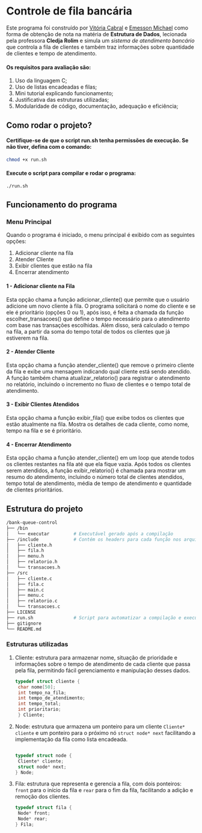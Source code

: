 # Controle de fila bancária

Este programa foi construído por [Vitória Cabral](github.com/viitoriamoreirac) e [Emesson Michael](github.com/EmessonG) como forma de obtenção de nota na matéria de **Estrutura de Dados**, lecionada pela professora **Cledja Rolim** e simula um *sistema de atendimento bancário* que controla a fila de clientes e também traz informações sobre quantidade de clientes e tempo de atendimento.

#### Os requisitos para avaliação são:

1. Uso da linguagem C;
2. Uso de listas encadeadas e filas;
3. Mini tutorial explicando funcionamento;
4. Justificativa das estruturas utilizadas;
5. Modularidade de código, documentação, adequação e eficiência;

## Como rodar o projeto? 
#### Certifique-se de que o script run.sh tenha permissões de execução. Se não tiver, defina com o comando:
  ```bash
  chmod +x run.sh
  ```
#### Execute o script para compilar e rodar o programa:
  ```bash
  ./run.sh
  ```

## Funcionamento do programa

### Menu Principal
Quando o programa é iniciado, o menu principal é exibido com as seguintes opções:

1. Adicionar cliente na fila
2. Atender Cliente
3. Exibir clientes que estão na fila
4. Encerrar atendimento

#### 1 - Adicionar cliente na Fila
Esta opção chama a função adicionar_cliente() que permite que o usuário adicione um novo cliente à fila. O programa solicitará o nome do cliente e se ele é prioritário (opções 0 ou 1), após isso, é feita a chamada da função escolher_transacoes() que define o tempo necessário para o atendimento com base nas transações escolhidas. Além disso, será calculado o tempo na fila, a partir da soma do tempo total de todos os clientes que já estiverem na fila.

#### 2 - Atender Cliente
Esta opção chama a função atender_cliente() que remove o primeiro cliente da fila e exibe uma mensagem indicando qual cliente está sendo atendido. A função também chama atualizar_relatorio() para registrar o atendimento no relatório, incluindo o incremento no fluxo de clientes e o tempo total de atendimento.

#### 3 - Exibir Clientes Atendidos
Esta opção chama a função exibir_fila() que exibe todos os clientes que estão atualmente na fila. Mostra os detalhes de cada cliente, como nome, tempo na fila e se é prioritário.

#### 4 - Encerrar Atendimento
Esta opção chama a função atender_cliente() em um loop que atende todos os clientes restantes na fila até que ela fique vazia. Após todos os clientes serem atendidos, a função exibir_relatorio() é chamada para mostrar um resumo do atendimento, incluindo o número total de clientes atendidos, tempo total de atendimento, média de tempo de atendimento e quantidade de clientes prioritários.

## Estrutura do projeto

```bash
/bank-queue-control
├── /bin
│   └── executar         # Executável gerado após a compilação
├── /include             # Contém os headers para cada função nos arquivos de src
│   ├── cliente.h
│   ├── fila.h
│   ├── menu.h
│   ├── relatorio.h
│   └── transacoes.h
├── /src              
│   ├── cliente.c
│   ├── fila.c
│   ├── main.c
│   ├── menu.c
│   ├── relatorio.c
│   └── transacoes.c
├── LICENSE              
├── run.sh               # Script para automatizar a compilação e execução do programa
├── gitignore
└── README.md
```

### Estruturas utilizadas

1. Cliente: estrutura para armazenar nome, situação de prioridade e informações sobre o tempo de atendimento de cada cliente que passa pela fila, permitindo fácil gerenciamento e manipulação desses dados.

   ```c
   typedef struct cliente {
    char nome[50];
    int tempo_na_fila;
    int tempo_de_atendimento;
    int tempo_total;
    int prioritario;
    } Cliente;
   
2. Node: estrutura que armazena  um ponteiro para um cliente `Cliente* cliente` e um ponteiro para o próximo nó `struct node* next` facilitando a implementação da fila como lista encadeada.
   
   ```c
   
   typedef struct node {
    Cliente* cliente;
    struct node* next;
   } Node;
   
3. Fila: estrutura que representa e gerencia a fila, com dois ponteiros: `front` para o início da fila e `rear` para o fim da fila, facilitando a adição e remoção dos clientes.
   
   ```c
   typedef struct fila {
    Node* front;
    Node* rear;
   } Fila;
